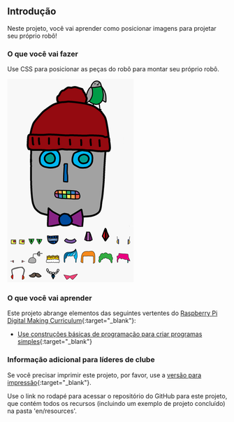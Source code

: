 ## Introdução

Neste projeto, você vai aprender como posicionar imagens para projetar seu próprio robô!

### O que você vai fazer

Use CSS para posicionar as peças do robô para montar seu próprio robô.

![screenshot](images/robot-final.png)

### O que você vai aprender

Este projeto abrange elementos das seguintes vertentes do [Raspberry Pi Digital Making Curriculum](http://rpf.io/curriculum){:target="_blank"}:

+ [Use construções básicas de programação para criar programas simples](https://www.raspberrypi.org/curriculum/programming/creator){:target="_blank"}

### Informação adicional para líderes de clube

Se você precisar imprimir este projeto, por favor, use a [versão para impressão](https://projects.raspberrypi.org/en/projects/build-a-robot/print){:target="_blank"}.

Use o link no rodapé para acessar o repositório do GitHub para este projeto, que contém todos os recursos (incluindo um exemplo de projeto concluído) na pasta 'en/resources'.